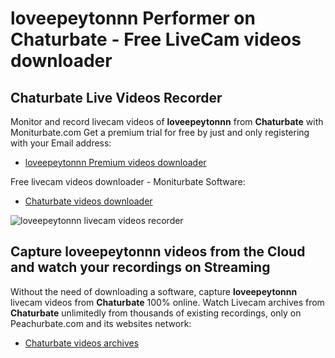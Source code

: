 # loveepeytonnn Performer on Chaturbate - Free LiveCam videos downloader

## Chaturbate Live Videos Recorder

Monitor and record livecam videos of **loveepeytonnn** from **Chaturbate** with Moniturbate.com
Get a premium trial for free by just and only registering with your Email address:
* [loveepeytonnn Premium videos downloader](https://moniturbate.com/request-demo-licence-key.html)

Free livecam videos downloader - Moniturbate Software:
* [Chaturbate videos downloader](https://moniturbate.com/moniturbate-download-software.html)

![loveepeytonnn livecam videos recorder](https://peachurnet.com/templates/moniturbate-software.png)


## Capture loveepeytonnn videos from the Cloud and watch your recordings on Streaming

Without the need of downloading a software, capture **loveepeytonnn** livecam videos from **Chaturbate** 100% online.
Watch Livecam archives from **Chaturbate** unlimitedly from thousands of existing recordings, only on Peachurbate.com and its websites network:
* [Chaturbate videos archives](https://peachurnet.com/)
